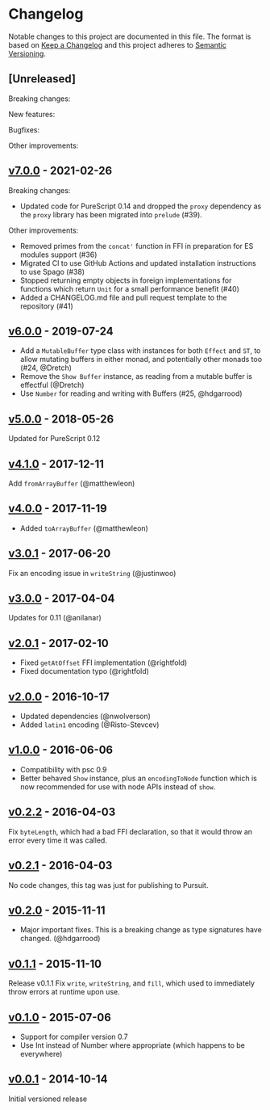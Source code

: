 # Changelog

Notable changes to this project are documented in this file. The format is based on [Keep a Changelog](https://keepachangelog.com/en/1.0.0/) and this project adheres to [Semantic Versioning](https://semver.org/spec/v2.0.0.html).

## [Unreleased]

Breaking changes:

New features:

Bugfixes:

Other improvements:

## [v7.0.0](https://github.com/purescript-node/purescript-node-buffer/releases/tag/v7.0.0) - 2021-02-26

Breaking changes:
  - Updated code for PureScript 0.14 and dropped the `proxy` dependency as the `proxy` library has been migrated into `prelude` (#39).

Other improvements:
  - Removed primes from the `concat'` function in FFI in preparation for ES modules support (#36)
  - Migrated CI to use GitHub Actions and updated installation instructions to use Spago (#38)
  - Stopped returning empty objects in foreign implementations for functions which return `Unit` for a small performance benefit (#40)
  - Added a CHANGELOG.md file and pull request template to the repository (#41)

## [v6.0.0](https://github.com/purescript-node/purescript-node-buffer/releases/tag/v6.0.0) - 2019-07-24

* Add a `MutableBuffer` type class with instances for both `Effect` and `ST`, to allow mutating buffers in either monad, and potentially other monads too (#24, @Dretch)
* Remove the `Show Buffer` instance, as reading from a mutable buffer is effectful (@Dretch)
* Use `Number` for reading and writing with Buffers (#25, @hdgarrood)

## [v5.0.0](https://github.com/purescript-node/purescript-node-buffer/releases/tag/v5.0.0) - 2018-05-26

Updated for PureScript 0.12

## [v4.1.0](https://github.com/purescript-node/purescript-node-buffer/releases/tag/v4.1.0) - 2017-12-11

Add `fromArrayBuffer` (@matthewleon)

## [v4.0.0](https://github.com/purescript-node/purescript-node-buffer/releases/tag/v4.0.0) - 2017-11-19

- Added `toArrayBuffer` (@matthewleon)

## [v3.0.1](https://github.com/purescript-node/purescript-node-buffer/releases/tag/v3.0.1) - 2017-06-20

Fix an encoding issue in `writeString` (@justinwoo)

## [v3.0.0](https://github.com/purescript-node/purescript-node-buffer/releases/tag/v3.0.0) - 2017-04-04

Updates for 0.11 (@anilanar)

## [v2.0.1](https://github.com/purescript-node/purescript-node-buffer/releases/tag/v2.0.1) - 2017-02-10

- Fixed `getAtOffset` FFI implementation (@rightfold)
- Fixed documentation typo (@rightfold)

## [v2.0.0](https://github.com/purescript-node/purescript-node-buffer/releases/tag/v2.0.0) - 2016-10-17

- Updated dependencies (@nwolverson)
- Added `latin1` encoding (@Risto-Stevcev)

## [v1.0.0](https://github.com/purescript-node/purescript-node-buffer/releases/tag/v1.0.0) - 2016-06-06

- Compatibility with psc 0.9
- Better behaved `Show` instance, plus an `encodingToNode` function which is now recommended for use with node APIs instead of `show`.

## [v0.2.2](https://github.com/purescript-node/purescript-node-buffer/releases/tag/v0.2.2) - 2016-04-03

Fix `byteLength`, which had a bad FFI declaration, so that it would throw an error every time it was called.

## [v0.2.1](https://github.com/purescript-node/purescript-node-buffer/releases/tag/v0.2.1) - 2016-04-03

No code changes, this tag was just for publishing to Pursuit.

## [v0.2.0](https://github.com/purescript-node/purescript-node-buffer/releases/tag/v0.2.0) - 2015-11-11

- Major important fixes. This is a breaking change as type signatures have changed. (@hdgarrood)

## [v0.1.1](https://github.com/purescript-node/purescript-node-buffer/releases/tag/v0.1.1) - 2015-11-10

Release v0.1.1
Fix `write`, `writeString`, and `fill`, which used to immediately throw errors at
runtime upon use.

## [v0.1.0](https://github.com/purescript-node/purescript-node-buffer/releases/tag/v0.1.0) - 2015-07-06

- Support for compiler version 0.7
- Use Int instead of Number where appropriate (which happens to be everywhere)

## [v0.0.1](https://github.com/purescript-node/purescript-node-buffer/releases/tag/v0.0.1) - 2014-10-14

Initial versioned release

